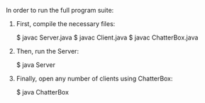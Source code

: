 In order to run the full program suite: 
1) First, compile the necessary files:
    
    $ javac Server.java
    $ javac Client.java
    $ javac ChatterBox.java

2) Then, run the Server:
    
    $ java Server

3) Finally, open any number of clients using ChatterBox:

    $ java ChatterBox
